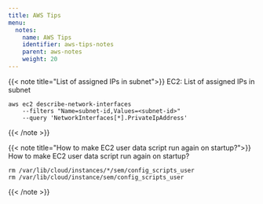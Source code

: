 ```yaml
---
title: AWS Tips
menu:
  notes:
    name: AWS Tips
    identifier: aws-tips-notes
    parent: aws-notes
    weight: 20
---
```


{{< note title="List of assigned IPs in subnet">}}
EC2: List of assigned IPs in subnet

```shell
aws ec2 describe-network-interfaces
    --filters "Name=subnet-id,Values=<subnet-id>"
    --query 'NetworkInterfaces[*].PrivateIpAddress'
```
{{< /note >}}

{{< note title="How to make EC2 user data script run again on startup?">}}
How to make EC2 user data script run again on startup?
```shell
rm /var/lib/cloud/instances/*/sem/config_scripts_user
rm /var/lib/cloud/instance/sem/config_scripts_user
```
{{< /note >}}